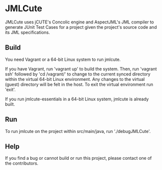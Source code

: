 JMLCute
=======

JMLCute uses jCUTE's Concolic engine and AspectJML's JML compiler to generate JUnit Test Cases for a project given the project's source code and its JML specifications.

Build
-----
You need Vagrant or a 64-bit Linux system to run jmlcute.

If you have Vagrant, run 'vagrant up' to build the system.
Then, run 'vagrant ssh' followed by 'cd /vagrant/' to change to the current synced directory within the virtual 64-bit Linux environment. Any changes to the virtual (guest) directory will be felt in the host. To exit the virtual environment run 'exit'.

If you run jmlcute-essentials in a 64-bit Linux system, jmlcute is already built.

Run
---
To run jmlcute on the project within src/main/java, run './debugJMLCute'.

Help
----
If you find a bug or cannot build or run this project, please contact one of the contributors.

